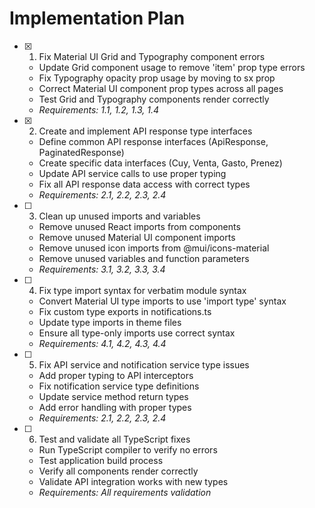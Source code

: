 # Implementation Plan

- [x] 1. Fix Material UI Grid and Typography component errors
  - Update Grid component usage to remove 'item' prop type errors
  - Fix Typography opacity prop usage by moving to sx prop
  - Correct Material UI component prop types across all pages
  - Test Grid and Typography components render correctly
  - _Requirements: 1.1, 1.2, 1.3, 1.4_

- [x] 2. Create and implement API response type interfaces
  - Define common API response interfaces (ApiResponse, PaginatedResponse)
  - Create specific data interfaces (Cuy, Venta, Gasto, Prenez)
  - Update API service calls to use proper typing
  - Fix all API response data access with correct types
  - _Requirements: 2.1, 2.2, 2.3, 2.4_

- [ ] 3. Clean up unused imports and variables
  - Remove unused React imports from components
  - Remove unused Material UI component imports
  - Remove unused icon imports from @mui/icons-material
  - Remove unused variables and function parameters
  - _Requirements: 3.1, 3.2, 3.3, 3.4_

- [ ] 4. Fix type import syntax for verbatim module syntax
  - Convert Material UI type imports to use 'import type' syntax
  - Fix custom type exports in notifications.ts
  - Update type imports in theme files
  - Ensure all type-only imports use correct syntax
  - _Requirements: 4.1, 4.2, 4.3, 4.4_

- [ ] 5. Fix API service and notification service type issues
  - Add proper typing to API interceptors
  - Fix notification service type definitions
  - Update service method return types
  - Add error handling with proper types
  - _Requirements: 2.1, 2.2, 2.3, 2.4_

- [ ] 6. Test and validate all TypeScript fixes
  - Run TypeScript compiler to verify no errors
  - Test application build process
  - Verify all components render correctly
  - Validate API integration works with new types
  - _Requirements: All requirements validation_